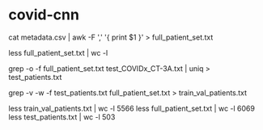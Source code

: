 # covid-cnn

cat metadata.csv | awk -F ',' '{ print $1 }' > full_patient_set.txt

less full_patient_set.txt | wc -l

grep -o -f full_patient_set.txt test_COVIDx_CT-3A.txt | uniq > test_patients.txt

grep -v -w -f test_patients.txt full_patient_set.txt > train_val_patients.txt

less train_val_patients.txt | wc -l
5566
less full_patient_set.txt | wc -l
6069
less test_patients.txt | wc -l
503
